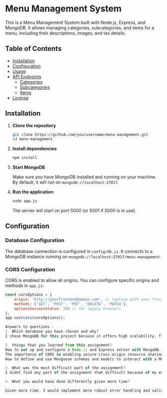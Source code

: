 # Menu Management System

This is a Menu Management System built with Node.js, Express, and MongoDB. It allows managing categories, subcategories, and items for a menu, including their descriptions, images, and tax details.

## Table of Contents

- [Installation](#installation)
- [Configuration](#configuration)
- [Usage](#usage)
- [API Endpoints](#api-endpoints)
  - [Categories](#categories)
  - [Subcategories](#subcategories)
  - [Items](#items)
- [License](#license)

## Installation

1. **Clone the repository**
    ```bash
    git clone https://github.com/yourusername/menu-management.git
    cd menu-management
    ```

2. **Install dependencies**
    ```bash
    npm install
    ```

3. **Start MongoDB**

    Make sure you have MongoDB installed and running on your machine. By default, it will run on `mongodb://localhost:27017`.

4. **Run the application**
    ```bash
    node app.js
    ```

    The server will start on port 5000 (or 5001 if 5000 is in use).

## Configuration

### Database Configuration

The database connection is configured in `config/db.js`. It connects to a MongoDB instance running on `mongodb://localhost:27017/menu-management`.

### CORS Configuration

CORS is enabled to allow all origins. You can configure specific origins and methods in `app.js`:

```javascript
const corsOptions = {
    origin: 'http://yourfrontenddomain.com', // replace with your frontend domain
    methods: ['GET', 'POST', 'PUT', 'DELETE', 'PATCH'],
    optionsSuccessStatus: 200 // for legacy browsers
};
app.use(cors(corsOptions));

Answers to questions : 
1. Which database you have chosen and why?
I chose MongoDB for this project because it offers high scalability, flexibility with its schema-less nature, and easy integration with Node.js applications through Mongoose. Its ability to handle large volumes of data efficiently makes it suitable for a dynamic menu management system.

2. things that you learned from this assignment?
How to set up and configure a Node.js and Express server with MongoDB.
The importance of CORS in enabling secure cross-origin resource sharing for web applications.
How to define and use Mongoose schemas and models to interact with a MongoDB database.

3. What was the most difficult part of the assignment?
I didnt find any part of the assignment that difficult because of my experience with team leading and role distributions in full-stack projects . 

4. What you would have done differently given more time?

Given more time, I would implement more robust error handling and validation throughout the API, add comprehensive unit and integration tests to ensure reliability, and enhance the documentation for better clarity and ease of use for future developers.